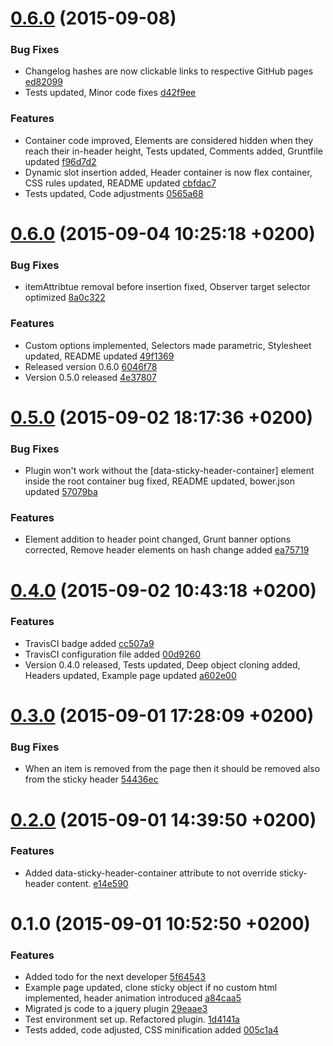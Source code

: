 <a name="0.6.0"></a>
# [0.6.0](//compare/0.6.0...v0.6.0) (2015-09-08)


### Bug Fixes

* Changelog hashes are now clickable links to respective GitHub pages [ed82099](https://github.com/the-software-factory/jquery-sticky-header/commit/ed82099eaff385f0c955b2e0f193d3a2ac3ce623) 
* Tests updated, Minor code fixes [d42f9ee](https://github.com/the-software-factory/jquery-sticky-header/commit/d42f9eefccefebda210f43e5899f7e6e9023bddb) 

### Features

* Container code improved, Elements are considered hidden when they reach their in-header height, Tests updated, Comments added, Gruntfile updated [f96d7d2](https://github.com/the-software-factory/jquery-sticky-header/commit/f96d7d21c8d4978216db4e1193a172354152ab82) 
* Dynamic slot insertion added, Header container is now flex container, CSS rules updated, README updated [cbfdac7](https://github.com/the-software-factory/jquery-sticky-header/commit/cbfdac7b81046446edcda8f02f1dc46071e9ba3c) 
* Tests updated, Code adjustments [0565a68](https://github.com/the-software-factory/jquery-sticky-header/commit/0565a6808f493278210e93e7fae544415ec847f5) 



<a name="0.6.0"></a>
# [0.6.0](//compare/0.5.0...0.6.0) (2015-09-04 10:25:18 +0200)


### Bug Fixes

* itemAttribtue removal before insertion fixed, Observer target selector optimized [8a0c322](https://github.com/the-software-factory/jquery-sticky-header/commit/8a0c32299413e0755da320d8b5830f3d7761383c) 

### Features

* Custom options implemented, Selectors made parametric, Stylesheet updated, README updated [49f1369](https://github.com/the-software-factory/jquery-sticky-header/commit/49f136982b6df410d9f68aa1849c5337dead7ae8) 
* Released version 0.6.0 [6046f78](https://github.com/the-software-factory/jquery-sticky-header/commit/6046f78ca2bafd0d16ec34b2f9cec0ddbaf3d9fb) 
* Version 0.5.0 released [4e37807](https://github.com/the-software-factory/jquery-sticky-header/commit/4e37807153d28705959f8bd8b3b3c4f70a52115d) 



<a name="0.5.0"></a>
# [0.5.0](//compare/0.4.0...0.5.0) (2015-09-02 18:17:36 +0200)


### Bug Fixes

* Plugin won't work without the [data-sticky-header-container] element inside the root container bug fixed, README updated, bower.json updated [57079ba](https://github.com/the-software-factory/jquery-sticky-header/commit/57079bac0311689d83f42ea97e91c4b6a775e83e) 

### Features

* Element addition to header point changed, Grunt banner options corrected, Remove header elements on hash change added [ea75719](https://github.com/the-software-factory/jquery-sticky-header/commit/ea75719b241f25f36527200d24cb3d5ae9518e98) 



<a name="0.4.0"></a>
# [0.4.0](//compare/0.3.0...0.4.0) (2015-09-02 10:43:18 +0200)


### Features

* TravisCI badge added [cc507a9](https://github.com/the-software-factory/jquery-sticky-header/commit/cc507a9181a2586c9e61fb16dcd1e81cae3dcf02) 
* TravisCI configuration file added [00d9260](https://github.com/the-software-factory/jquery-sticky-header/commit/00d9260ebdff59c7ea9245b38c95eb5269730d04) 
* Version 0.4.0 released, Tests updated, Deep object cloning added, Headers updated, Example page updated [a602e00](https://github.com/the-software-factory/jquery-sticky-header/commit/a602e006d99605dacc45633a538b601708585b08) 



<a name="0.3.0"></a>
# [0.3.0](//compare/0.2.0...0.3.0) (2015-09-01 17:28:09 +0200)


### Bug Fixes

* When an item is removed from the page then it should be removed also from the sticky header [54436ec](https://github.com/the-software-factory/jquery-sticky-header/commit/54436ec89db49d97dc32b4c293bd305c97830677) 



<a name="0.2.0"></a>
# [0.2.0](//compare/0.1.0...0.2.0) (2015-09-01 14:39:50 +0200)


### Features

* Added data-sticky-header-container attribute to not override sticky-header content. [e14e590](https://github.com/the-software-factory/jquery-sticky-header/commit/e14e590c4c977a5d233825ed1b138cd47747946d) 



<a name="0.1.0"></a>
# 0.1.0 (2015-09-01 10:52:50 +0200)


### Features

* Added todo for the next developer [5f64543](https://github.com/the-software-factory/jquery-sticky-header/commit/5f64543fae4a97966a453442c6034a19a93fca13) 
* Example page updated, clone sticky object if no custom html implemented, header animation introduced [a84caa5](https://github.com/the-software-factory/jquery-sticky-header/commit/a84caa52d0dd06c9cf4e407390a96a8fb527fb82) 
* Migrated js code to a jquery plugin [29eaae3](https://github.com/the-software-factory/jquery-sticky-header/commit/29eaae3bd3ecdfc6d90a1dba684c1f5607a0aa67) 
* Test environment set up. Refactored plugin. [1d4141a](https://github.com/the-software-factory/jquery-sticky-header/commit/1d4141aae80ba95f3ce89a582d2a2e30cab681cd) 
* Tests added, code adjusted, CSS minification added [005c1a4](https://github.com/the-software-factory/jquery-sticky-header/commit/005c1a4475c3f7280b15c080dbbbbf81e65cc92c) 



